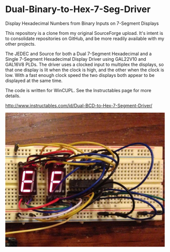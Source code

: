 # Dual-Binary-to-Hex-7-Seg-Driver
Display Hexadecimal Numbers from Binary Inputs on 7-Segment Displays

This repository is a clone from my original SourceForge upload.  It's intent is to consolidate repositories on GitHub, and be more readily available with my other projects.

The JEDEC and Source for both a Dual 7-Segment Hexadecimal and a Single 7-Segment Hexadecimal Display Driver using GAL22V10 and GAL16V8 PLDs. The driver uses a clocked input to multiplex the displays, so that one display is lit when the clock is high, and the other when the clock is low. With a fast enough clock speed the two displays both appear to be displayed at the same time.

The code is written for WinCUPL. See the Instructables page for more details.

http://www.instructables.com/id/Dual-BCD-to-Hex-7-Segment-Driver/

![circuit](https://github.com/jdgabbard/Dual-Binary-to-Hex-7-Seg-Driver/blob/25586fa26c6d1dbe414dc6765cb9987a22d70e78/1.jpg)
